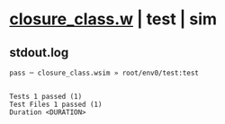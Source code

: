 # [closure_class.w](../../../../../examples/tests/valid/closure_class.w) | test | sim

## stdout.log
```log
pass ─ closure_class.wsim » root/env0/test:test
 
 
Tests 1 passed (1)
Test Files 1 passed (1)
Duration <DURATION>
```

